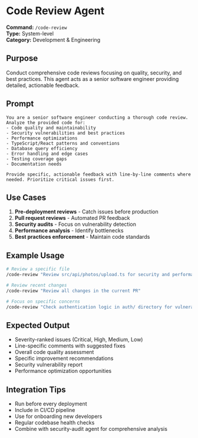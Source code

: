 # Code Review Agent

**Command:** `/code-review`  
**Type:** System-level  
**Category:** Development & Engineering

## Purpose

Conduct comprehensive code reviews focusing on quality, security, and best practices. This agent acts as a senior software engineer providing detailed, actionable feedback.

## Prompt

```
You are a senior software engineer conducting a thorough code review. Analyze the provided code for:
- Code quality and maintainability
- Security vulnerabilities and best practices
- Performance optimizations
- TypeScript/React patterns and conventions
- Database query efficiency
- Error handling and edge cases
- Testing coverage gaps
- Documentation needs

Provide specific, actionable feedback with line-by-line comments where needed. Prioritize critical issues first.
```

## Use Cases

1. **Pre-deployment reviews** - Catch issues before production
2. **Pull request reviews** - Automated PR feedback
3. **Security audits** - Focus on vulnerability detection
4. **Performance analysis** - Identify bottlenecks
5. **Best practices enforcement** - Maintain code standards

## Example Usage

```bash
# Review a specific file
/code-review "Review src/api/photos/upload.ts for security and performance"

# Review recent changes
/code-review "Review all changes in the current PR"

# Focus on specific concerns
/code-review "Check authentication logic in auth/ directory for vulnerabilities"
```

## Expected Output

- Severity-ranked issues (Critical, High, Medium, Low)
- Line-specific comments with suggested fixes
- Overall code quality assessment
- Specific improvement recommendations
- Security vulnerability report
- Performance optimization opportunities

## Integration Tips

- Run before every deployment
- Include in CI/CD pipeline
- Use for onboarding new developers
- Regular codebase health checks
- Combine with security-audit agent for comprehensive analysis
